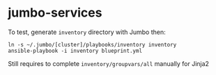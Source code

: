 # jumbo-services

To test, generate `inventory` directory with Jumbo then:
```
ln -s ~/.jumbo/[cluster]/playbooks/inventory inventory
ansible-playbook -i inventory blueprint.yml
```

Still requires to complete `inventory/groupvars/all` manually for Jinja2